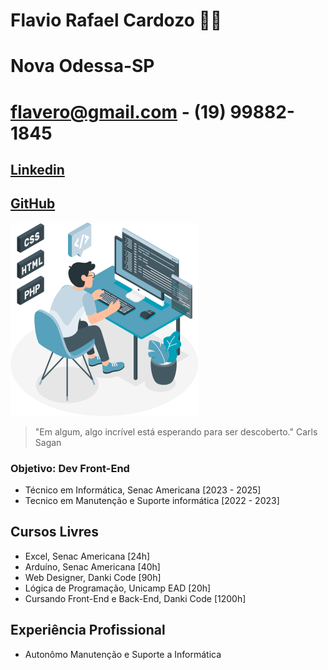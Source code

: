 # Flavio Rafael Cardozo 👨‍💻
# Nova Odessa-SP 
# flavero@gmail.com    - (19) 99882-1845

## [Linkedin](https://br.linkedin.com/in/flavio-rafael-cardozo-66a763143)
## [GitHub](https://github.com/flavero85)

![foto](foto.png)

> "Em algum, algo incrível está esperando para ser descoberto." Carls Sagan
### Objetivo: Dev Front-End
- Técnico em Informática, Senac Americana [2023 - 2025]
- Tecnico em Manutenção e Suporte  informática [2022 - 2023]

## Cursos Livres
- Excel, Senac Americana [24h]
- Arduíno, Senac Americana [40h]
- Web Designer, Danki Code [90h]
- Lógica de Programação, Unicamp EAD [20h]
- Cursando Front-End e Back-End, Danki Code [1200h]

## Experiência Profissional
- Autonômo Manutenção e Suporte a Informática 
